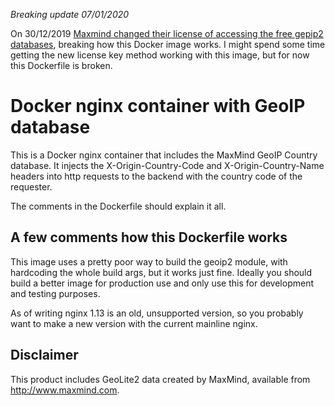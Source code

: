 *Breaking update 07/01/2020*

On 30/12/2019 [Maxmind changed their license of accessing the free gepip2 databases](https://dev.maxmind.com/geoip/geoip2/geolite2/#), breaking how this Docker image works. I might spend some time getting the new license key method working with this image, but for now this Dockerfile is broken.

# Docker nginx container with GeoIP database

This is a Docker nginx container that includes the MaxMind GeoIP Country database. It injects the X-Origin-Country-Code and X-Origin-Country-Name headers into http requests to the backend with the country code of the requester.

The comments in the Dockerfile should explain it all.

## A few comments how this Dockerfile works

This image uses a pretty poor way to build the geoip2 module, with hardcoding the whole build args, but it works just fine. Ideally you should build a better image for production use and only use this for development and testing purposes.

As of writing nginx 1.13 is an old, unsupported version, so you probably want to make a new version with the current mainline nginx.


## Disclaimer

This product includes GeoLite2 data created by MaxMind, available from
<a href="http://www.maxmind.com">http://www.maxmind.com</a>.
